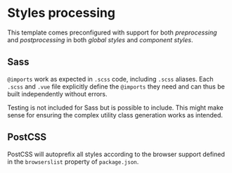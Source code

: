 
# Styles processing

This template comes preconfigured with support for both _preprocessing_ and _postprocessing_ in both _global styles_ and _component styles_.

## Sass

`@imports` work as expected in `.scss` code, including `.scss` aliases. Each `.scss` and `.vue` file explicitly define the `@imports` they need and can thus be built independently without errors.

Testing is not included for Sass but is possible to include. This might make sense for ensuring the complex utility class generation works as intended.

## PostCSS

PostCSS will autoprefix all styles according to the browser support defined in the `browserslist` property of `package.json`.
